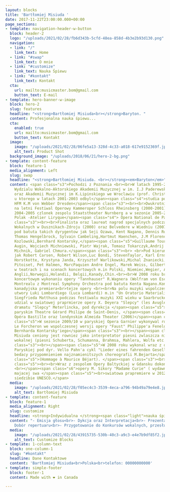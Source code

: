 ```yaml
---
layout: blocks
title: 'Bartłomiej Misiuda '
date: 2017-11-22T23:00:00.000+00:00
page_sections:
- template: navigation-header-w-button
  block: header-2
  logo: "/uploads/2021/02/28/fb6d343b-5cfd-48ea-858d-4b3e2b93d130.png"
  navigation:
  - link: "/"
    link_text: Home
  - link: "#swap"
    link_text: O mnie
  - link: "#customize"
    link_text: Nauka Śpiewu
  - link: "#kontakt"
    link_text: Kontakt
  cta:
    url: mailto:musicmaster.bom@gmail.com
    button_text: E-mail
- template: hero-banner-w-image
  block: hero-2
  slug: features
  headline: "<strong>Bartłomiej Misiuda<br></strong>Baryton. "
  content: Profesjonalna nauka śpiewu...
  cta:
    enabled: true
    url: mailto:musicmaster.bom@gmail.com
    button_text: Kontakt
  image:
    image: "/uploads/2021/02/28/06fe5a13-328d-4c33-a018-617e9152369f.jpeg"
    alt_text: Product Shot
  background_image: "/uploads/2018/06/21/hero-2-bg.png"
- template: content-feature
  block: feature-1
  media_alignment: Left
  slug: swap
  headline: "<strong>Bartłomiej Misiuda. <br></strong><em>Baryton</em>"
  content: <span class="s3">Pochodzi z Poznania <br><br>W latach 1995-2001 student
    Wydzialu Wokalno-Aktorskiego Akademii Muzycznej w im. I.J Paderewskiego w Poznaniu(A.Ogorkiewicz)
    oraz Akademii Muzycznej im K.Lipinskiego we Wroclawiu (prof. Christian Elssner)
    u ktorego w latach 2001-2003 odbyl</span><span class="s4">studia podyplomowe w
    HFM K.M von Webber Dresden</span><span class="s3"><br><br>Dwukrotnie zapraszany
    na letni Festiwal Operowy Kammeroper Schloss Rheinsberg (2000-2001)<br>W sezonie
    2004-2005 czlonek zespolu Staatstheater Nurnberg a w sezonie 2005-2006 jako pierwszy
    Polak -Atelier Liryque</span><span class="s4"> Opera National de Paris</span><span
    class="s3"><br><br>Finalista oraz laureat nagrod specjalnych podczas Konkursow
    Wokalnych w Dusznikach-Zdroju (2000) oraz Belvedere w Wiedniu (2007)<br><br>Wystepowal
    pod batuta takich dyrygentow jak Seji Ozawa, Kent Nagano, Dennis Russel Davis,
    Thomas Hengelbrock, Sylvain Cambeling,Hartmut Haenchen, J.M Florencio,Tadeusz
    Kozlowski,Bernhard Kontarsky,</span><span class="s5">Guillaume Tourniaire, Philippe
    Augin, Wojciech Michniewski, Piotr Wajrak, Tomasz Tokarczyk,Andrij Yurkevitch,Ewa
    Michnik, Gabriel Chmura.</span><span class="s3"><br> <br>Pod kierunkiem rezyserow
    jak Robert Carsen, Robert Wilson,Luc Bondi, StevenTaylor, Karl Ernst i Ursel Hermanns,Hinrich
    Horstkotte, Krystyna Janda, Krzysztof Warlikowski,Michal Znaniecki, Dominique
    Pitoiset, Pet Halmen, MarcPaquien Andre Engel, Marek Weiss, Gilbert Deflo<br><br>Wystepowal
    w teatrach i na scenach koncertowych m.in Polski, Niemiec,Wegier, Austrii, Francji,
    Anglii,Norwegii,Holandii, Belgii,Kanady,Chin.<br><br>W 2008 roku bral udzial w
    koncertowym wykonaniu opery "Tannhauser" R.Wagnera (Wolfram von Eschenbach) w
    Montrealu z Montreal Symphony Orchestra pod batuta Kenta Nagano.Koncert ten byl
    kanadyjska premiera<br>tejze opery <br><br>Na polu muzyki wspolczesnej wykonywal
    utwory Luki Lombardiego (Luca Lombardi) m.in "Un Oratorio Materialistico" oraz
    Siegfrieda Matthusa podczas festiwalu muzyki XXI wieku w Saarbrucken(2002)<br>Bral
    udzial w swiatowej praprmierze opery X. Deyera "Slepcy" (les Avugles ) napodstawie
    dramatu "Slepcy" Meterlincka, pod dyrekcja </span><span class="s5">G.Tourniaire
    paryskim Theatre Gérard Philipe de Saint-Denis, </span><span class="s6">paryskiej
    Opéra Bastille oraz londynskim Almeida Theater (2006)</span><span class="s3">.</span><span
    class="s5">W sezonie 2009/10 w paryskiej Opera Garnier wykonywal rowniez partie
    Le Forcheron we wspolczesnej wersji opery "Faust" Philippe'a Fenelon pod dyrekcja
    Bernharda Kontarsky'iego</span><span class="s3"><br></span><span class="s5"><br>Bartlomiej
    Misiuda ceniony jest rowniez jako interpretator piesni zwlaszcza niemieckiej liryki
    wokalnej (piesni Schuberta, Schumanna, Brahmsa, Mahlera, Wolfa etc.)</span><span
    class="s3"><br></span><span class="s5">W 2008 roku wykonal wraz z orkiestra Opery
    Paryskiej pod dyr. Vello Pahn'a cykl "Lieder eines fahrenden Gesellen" Mahlera,
    bedacy przypomnieniem najznamienitszych choreografii M.Bejarta</span><span class="s3"><br></span><span
    class="s5">(Hommage à Maurice Béjart). </span><span class="s3"><br></span><span
    class="s5"><br><br>Wraz z zespolem Opery Baltyckiej w Gdansku dokonal nagrania
    <br></span><span class="s6">opery M. Sikory "Madame Curie" ( wydawnictwo DUX)
    majacej swa </span><span class="s5"><br>swiatowa prapremiere w 2012 w paryskiej
    siedzibie UNESCO.</span>
  media:
    image: "/uploads/2021/02/28/f05ec4c3-3539-4eca-a796-94b49a79e4e8.jpeg"
    alt_text: Bartłomiej Misiuda
- template: content-feature
  block: feature-1
  media_alignment: Right
  slug: customize
  headline: <strong>Indywidualna </strong><span class="light">nauka śpiewu.</span>
  content: "- Emisja głosu<br>- Dykcja oraz Interpretacja<br>- Prezentacja sceniczna<br>-
    Dobór repertuaru<br>- Przygotowanie do Konkursów wokalnych, przesłuchań oraz egzaminów."
  media:
    image: "/uploads/2021/02/28/43915735-530b-40c3-a9c3-e4e7b9df85f2.jpeg"
    alt_text: Customize Blocks
- template: 1-column-text
  block: one-column-1
  slug: "#kontakt"
  headline: Dane Kontaktowe
  content: 'Bartłomiej Misiuda<br>Polska<br>telefon: 00000000000'
- template: simple-footer
  block: footer-1
  content: Made with ❤︎ in Canada

---
```

